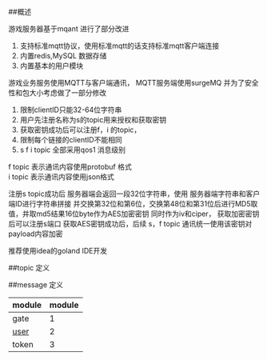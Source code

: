 ##概述

游戏服务器基于mqant 进行了部分改进
1. 支持标准mqtt协议，使用标准mqtt的话支持标准mqtt客户端连接
2. 内置redis,MySQL 数据存储
3. 内置基本的用户模块




游戏业务服务使用MQTT与客户端通讯，
MQTT服务端使用surgeMQ 并为了安全性和包大小考虑做了一部分修改
1. 限制clientID只能32-64位字符串
2. 用户先注册名称为s的topic用来授权和获取密钥
3. 获取密钥成功后可以注册f，i 的topic， 
4. 限制每个链接的clientID不能相同
5. s f i topic 全部采用qos1 消息级别

f  topic 表示通讯内容使用protobuf 格式  
i  topic 表示通讯内容使用json格式  


注册s topic成功后  服务器端会返回一段32位字符串，使用 服务器端字符串和客户端ID进行字符串拼接 并交换第32位和第6位，交换第48位和第31位后进行MD5取值，并取md5结果16位byte作为AES加密密钥 同时作为iv和ciper， 获取加密密钥后可以注册s端口
获取AES密钥成功后，后续 s，f topic 通讯统一使用该密钥对payload内容加密  

推荐使用idea的goland IDE开发

##topic 定义


##message 定义



| module | module | 
| -------- | -------- |
|gate|1|
|[user](user)|2|
|token|3|
